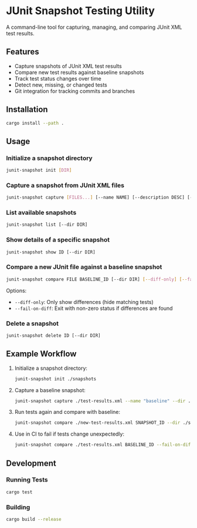 # JUnit Snapshot Testing Utility

A command-line tool for capturing, managing, and comparing JUnit XML test results.

## Features

- Capture snapshots of JUnit XML test results
- Compare new test results against baseline snapshots
- Track test status changes over time
- Detect new, missing, or changed tests
- Git integration for tracking commits and branches

## Installation

```bash
cargo install --path .
```

## Usage

### Initialize a snapshot directory

```bash
junit-snapshot init [DIR]
```

### Capture a snapshot from JUnit XML files

```bash
junit-snapshot capture [FILES...] [--name NAME] [--description DESC] [--dir DIR]
```

### List available snapshots

```bash
junit-snapshot list [--dir DIR]
```

### Show details of a specific snapshot

```bash
junit-snapshot show ID [--dir DIR]
```

### Compare a new JUnit file against a baseline snapshot

```bash
junit-snapshot compare FILE BASELINE_ID [--dir DIR] [--diff-only] [--fail-on-diff]
```

Options:
- `--diff-only`: Only show differences (hide matching tests)
- `--fail-on-diff`: Exit with non-zero status if differences are found

### Delete a snapshot

```bash
junit-snapshot delete ID [--dir DIR]
```

## Example Workflow

1. Initialize a snapshot directory:
   ```bash
   junit-snapshot init ./snapshots
   ```

2. Capture a baseline snapshot:
   ```bash
   junit-snapshot capture ./test-results.xml --name "baseline" --dir ./snapshots
   ```

3. Run tests again and compare with baseline:
   ```bash
   junit-snapshot compare ./new-test-results.xml SNAPSHOT_ID --dir ./snapshots
   ```

4. Use in CI to fail if tests change unexpectedly:
   ```bash
   junit-snapshot compare ./test-results.xml BASELINE_ID --fail-on-diff
   ```

## Development

### Running Tests

```bash
cargo test
```

### Building

```bash
cargo build --release
```
